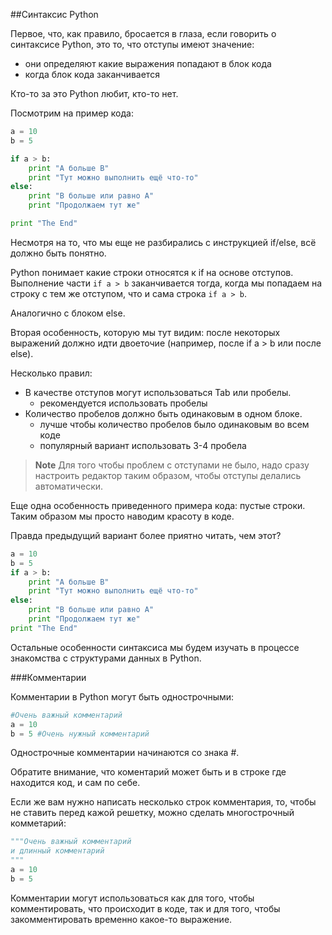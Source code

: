 ##Синтаксис Python

Первое, что, как правило, бросается в глаза, если говорить о синтаксисе Python, это то, что отступы имеют значение:
* они определяют какие выражения попадают в блок кода
* когда блок кода заканчивается

Кто-то за это Python любит, кто-то нет.

Посмотрим на пример кода:
```python
a = 10
b = 5

if a > b:
    print "A больше B"
    print "Тут можно выполнить ещё что-то"
else:
    print "B больше или равно A"
    print "Продолжаем тут же"

print "The End"
```

Несмотря на то, что мы еще не разбирались с инструкцией if/else, всё должно быть понятно.

Python понимает какие строки относятся к if на основе отступов. Выполнение части ```if a > b``` заканчивается тогда, когда мы попадаем на строку с тем же отступом, что и сама строка ```if a > b```.

Аналогично с блоком else.

Вторая особенность, которую мы тут видим: после некоторых выражений должно идти двоеточие (например, после if a > b или после else).

Несколько правил:
* В качестве отступов могут использоваться Tab или пробелы. 
  * рекомендуется использовать пробелы
* Количество пробелов должно быть одинаковым в одном блоке.
  * лучше чтобы количество пробелов было одинаковым во всем коде
  * популярный вариант использовать 3-4 пробела

> **Note** Для того чтобы проблем с отступами не было, надо сразу настроить редактор таким образом, чтобы отступы делались автоматически.

Еще одна особенность приведенного примера кода: пустые строки. Таким образом мы просто наводим красоту в коде.

Правда предыдущий вариант более приятно читать, чем этот?
```python
a = 10
b = 5
if a > b:
    print "A больше B"
    print "Тут можно выполнить ещё что-то"
else:
    print "B больше или равно A"
    print "Продолжаем тут же"
print "The End"
```

Остальные особенности синтаксиса мы будем изучать в процессе знакомства с структурами данных в Python.

###Комментарии

Комментарии в Python могут быть однострочными:
```python
#Очень важный комментарий
a = 10
b = 5 #Очень нужный комментарий
```
Однострочные комментарии начинаются со знака #.

Обратите внимание, что коментарий может быть и в строке где находится код, и сам по себе.

Если же вам нужно написать несколько строк комментария, то, чтобы не ставить перед кажой решетку, можно сделать многострочный комметарий:
```python
"""Очень важный комментарий
и длинный комментарий
"""
a = 10
b = 5
```

Комментарии могут использоваться как для того, чтобы комментировать, что происходит в коде, так и для того, чтобы закомментировать временно какое-то выражение.